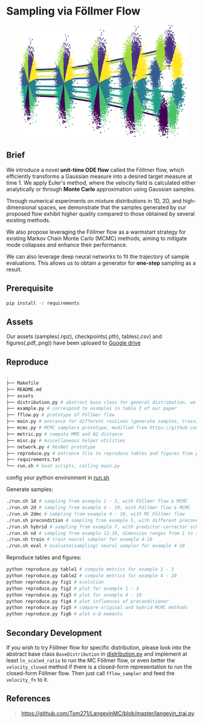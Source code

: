 # Sampling via Föllmer Flow

<!-- ![evolution](assets/evolution.png) -->
<center><img src="./assets/evolution.png" alt="evolution" width="450" height="300"></center>

## Brief

We introduce a novel **unit-time ODE flow** called the Föllmer flow, which efficiently transforms a Gaussian measure into a desired target measure at time 1. We apply Euler's method, where the velocity field is calculated either analytically or through **Monte Carlo** approximation using Gaussian samples.

Through numerical experiments on mixture distributions in 1D, 2D, and  high-dimensional spaces, we demonstrate that the samples generated by our proposed flow exhibit higher quality compared to those obtained by several existing methods.

We also propose leveraging the Föllmer flow as a warmstart strategy for existing Markov Chain Monte Carlo (MCMC) methods, aiming to mitigate mode collapses and enhance their performance.

We can also leverage deep neural networks to fit  the trajectory of sample evaluations. This allows us to obtain a generator for **one-step** sampling as a result.

## Prerequisite

```bash
pip install -r requirements
``` 

## Assets

Our assets (samples(.npz), checkpoints(.pth), tables(.csv) and figures(.pdf,.png)) have been uploaed to [Google drive](https://drive.google.com/drive/folders/1GKR-L5Ak6dhPad8OP72oRP1EGJObIeZW?usp=sharing)

## Reproduce

```bash
.
├── Makefile
├── README.md
├── assets
├── distribution.py # abstract base class for general distribution, we implemented n-D Gaussian mixtures here
├── example.py # correspond to examples in table 3 of our paper
├── fflow.py # prototype of Föllmer flow
├── main.py # entrance for different routines (generate samples, train/eval networks)
├── mcmc.py # MCMC samplers prototype, modified from https://github.com/Tom271/LangevinMC/blob/master/langevin_traj.py
├── metric.py # compute MMD and W2 distance
├── misc.py # miscellaneous helper utilities
├── network.py # ResNet prototype
├── reproduce.py # entrance file to reproduce tables and figures from paper
├── requirements.txt
└── run.sh # bash scripts, calling main.py
```

config your python environment in [run.sh](run.sh)

Generate samples:
```bash
./run.sh 1d # sampling from example 1 - 3, with Föllmer flow & MCMC
./run.sh 2d # sampling from example 4 - 10, with Föllmer flow & MCMC
./run.sh 2dmc # sampling from example 4 - 10, with MC Föllmer flow
./run.sh precondition # sampling from example 5, with different preconditioners
./run.sh hybrid # sampling from example 7, with predictor-corrector scheme
./run.sh nd # sampling from example 11-19, dimension ranges from 1 to 10
./run.sh train # train neural sampler for example 4-10
./run.sh eval # evaluate(sampling) neural sampler for example 4-10
```

Reproduce tables and figures:
```bash
python reproduce.py table1 # compute metrics for example 1 - 3
python reproduce.py table2 # compute metrics for example 4 - 10
python reproduce.py fig1 # evolution
python reproduce.py fig2 # plot for example 1 - 3
python reproduce.py fig3 # plot for example 4 - 10
python reproduce.py fig4 # plot influences of preconditioner
python reproduce.py fig5 # compare original and hybrid MCMC methods
python reproduce.py fig6 # plot n-D moments
```

## Secondary Development

If you wish to try Föllmer flow for specific distribution, please look into the abstract base class `BaseDistribution` in [distribution.py](distribution.py) and implement at least `ln_scaled_ratio` to run the MC Föllmer flow, or even better the `velocity_closed` method if there is a closed-form representation to run the closed-form Föllmer flow. Then just call `fflow_sampler` and feed the `velocity_fn` to it.

## References
> https://github.com/Tom271/LangevinMC/blob/master/langevin_traj.py
